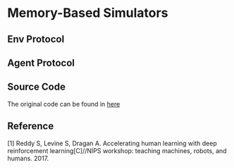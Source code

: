 # Memory-Based Simulators

## Env Protocol

## Agent Protocol


## Source Code

The original code can be found in [here](https://github.com/rddy/deeptutor)


## Reference

[1] Reddy S, Levine S, Dragan A. Accelerating human learning with deep reinforcement learning[C]//NIPS workshop: teaching machines, robots, and humans. 2017.